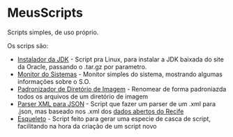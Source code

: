 MeusScripts
===========

Scripts simples, de uso próprio.

Os scrips são:

- [Instalador da JDK](https://github.com/frankjuniorr/MeusScripts/tree/master/instalador_da_jdk) - Script pra Linux, para instalar a JDK baixada do site da Oracle, passando o .tar.gz por parametro.
- [Monitor do Sistemas](https://github.com/frankjuniorr/MeusScripts/tree/master/monitor_do_sistema) - Monitor simples do sistema, mostrando algumas informações sobre o S.O.
- [Padronizador de Diretório de Imagem](https://github.com/frankjuniorr/MeusScripts/tree/master/padronizador_de_diretorio_de_imagem) - Renomear de forma padroniazda todos os arquivos de um diretório de imagem
- [Parser XML para JSON](https://github.com/frankjuniorr/MeusScripts/tree/master/parser_xml_to_json) - Script que fazer um parser de um .xml para .json, mas baseado nos .xml dos [dados abertos do Recife](http://dados.recife.pe.gov.br/)
- [Esqueleto](https://github.com/frankjuniorr/MeusScripts/tree/master/esqueleto) - Script feito para gerar uma especie de casca de script, facilitando na hora da criação de um script novo
